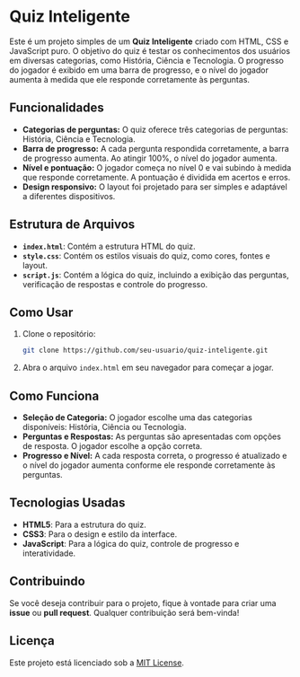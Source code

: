 # Quiz Inteligente

Este é um projeto simples de um **Quiz Inteligente** criado com HTML, CSS e JavaScript puro. O objetivo do quiz é testar os conhecimentos dos usuários em diversas categorias, como História, Ciência e Tecnologia. O progresso do jogador é exibido em uma barra de progresso, e o nível do jogador aumenta à medida que ele responde corretamente às perguntas.

## Funcionalidades

- **Categorias de perguntas:** O quiz oferece três categorias de perguntas: História, Ciência e Tecnologia.
- **Barra de progresso:** A cada pergunta respondida corretamente, a barra de progresso aumenta. Ao atingir 100%, o nível do jogador aumenta.
- **Nível e pontuação:** O jogador começa no nível 0 e vai subindo à medida que responde corretamente. A pontuação é dividida em acertos e erros.
- **Design responsivo:** O layout foi projetado para ser simples e adaptável a diferentes dispositivos.

## Estrutura de Arquivos

- **`index.html`**: Contém a estrutura HTML do quiz.
- **`style.css`**: Contém os estilos visuais do quiz, como cores, fontes e layout.
- **`script.js`**: Contém a lógica do quiz, incluindo a exibição das perguntas, verificação de respostas e controle do progresso.

## Como Usar

1. Clone o repositório:
    ```bash
    git clone https://github.com/seu-usuario/quiz-inteligente.git
    ```
2. Abra o arquivo `index.html` em seu navegador para começar a jogar.

## Como Funciona

- **Seleção de Categoria:** O jogador escolhe uma das categorias disponíveis: História, Ciência ou Tecnologia.
- **Perguntas e Respostas:** As perguntas são apresentadas com opções de resposta. O jogador escolhe a opção correta.
- **Progresso e Nível:** A cada resposta correta, o progresso é atualizado e o nível do jogador aumenta conforme ele responde corretamente às perguntas.

## Tecnologias Usadas

- **HTML5**: Para a estrutura do quiz.
- **CSS3**: Para o design e estilo da interface.
- **JavaScript**: Para a lógica do quiz, controle de progresso e interatividade.

## Contribuindo

Se você deseja contribuir para o projeto, fique à vontade para criar uma **issue** ou **pull request**. Qualquer contribuição será bem-vinda!

## Licença

Este projeto está licenciado sob a [MIT License](LICENSE).
